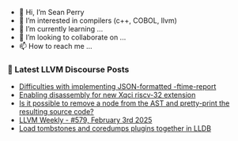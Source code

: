 - 👋 Hi, I’m Sean Perry
- 👀 I’m interested in compilers (c++, COBOL, llvm)
- 🌱 I’m currently learning ...
- 💞️ I’m looking to collaborate on ...
- 📫 How to reach me ...

<!---
s66perry/s66perry is a ✨ special ✨ repository because its `README.md` (this file) appears on your GitHub profile.
You can click the Preview link to take a look at your changes.
--->
### 📕 Latest LLVM Discourse Posts

<!-- DISCOURSE-LLVM:START -->
- [Difficulties with implementing JSON-formatted -ftime-report](https://discourse.llvm.org/t/difficulties-with-implementing-json-formatted-ftime-report/84353#post_3)
- [Enabling disassembly for new Xqci riscv-32 extension](https://discourse.llvm.org/t/enabling-disassembly-for-new-xqci-riscv-32-extension/84347#post_15)
- [Is it possible to remove a node from the AST and pretty-print the resulting source code?](https://discourse.llvm.org/t/is-it-possible-to-remove-a-node-from-the-ast-and-pretty-print-the-resulting-source-code/84398#post_2)
- [LLVM Weekly - #579, February 3rd 2025](https://discourse.llvm.org/t/llvm-weekly-579-february-3rd-2025/84399#post_2)
- [Load tombstones and coredumps plugins together in LLDB](https://discourse.llvm.org/t/load-tombstones-and-coredumps-plugins-together-in-lldb/84190#post_20)
<!-- DISCOURSE-LLVM:END -->
